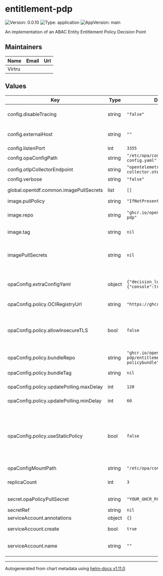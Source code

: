 # entitlement-pdp

![Version: 0.0.10](https://img.shields.io/badge/Version-0.0.10-informational?style=flat-square) ![Type: application](https://img.shields.io/badge/Type-application-informational?style=flat-square) ![AppVersion: main](https://img.shields.io/badge/AppVersion-main-informational?style=flat-square)

An implementation of an ABAC Entity Entitlement Policy Decision Point

## Maintainers

| Name | Email | Url |
| ---- | ------ | --- |
| Virtru |  |  |

## Values

| Key | Type | Default | Description |
|-----|------|---------|-------------|
| config.disableTracing | string | `"false"` | Disable emitting OpenTelemetry traces (avoids junk timeouts if environment has no OT collector) |
| config.externalHost | string | `""` | External endpoint the server will be accessed from (used for OpenAPI endpoint serving) |
| config.listenPort | int | `3355` | Port the server will listen on |
| config.opaConfigPath | string | `"/etc/opa/config/opa-config.yaml"` | Path to opa config yaml |
| config.otlpCollectorEndpoint | string | `"opentelemetry-collector.otel.svc:4317"` | Open telemetry collector endpoint |
| config.verbose | string | `"false"` | Enable verbose logging |
| global.opentdf.common.imagePullSecrets | list | `[]` | JSON passed to the deployment's template.spec.imagePullSecrets |
| image.pullPolicy | string | `"IfNotPresent"` | The container's `imagePullPolicy` |
| image.repo | string | `"ghcr.io/opentdf/entitlement-pdp"` | The image selector, also called the 'image name' in k8s documentation and 'image repository' in docker's guides. |
| image.tag | string | `nil` | Chart.AppVersion will be used for image tag, override here if needed |
| imagePullSecrets | string | `nil` | JSON passed to the deployment's template.spec.imagePullSecrets. Overrides global.opentdf.common.imagePullSecrets when set |
| opaConfig.extraConfigYaml | object | `{"decision_logs":{"console":true}}` | Any extra/additional OPA config defined here will be appended as-is, as raw YAML to the OPA config file generated by the chart. |
| opaConfig.policy.OCIRegistryUrl | string | `"https://ghcr.io"` | Base URL to contact the policy bundle with |
| opaConfig.policy.allowInsecureTLS | bool | `false` | This will tell OPA to ignore TLS errors (bad cert, self-signed cert, etc) when downloading an OCI policy bundle from an OCI registry.  Unsuitable for production, used for testing with `localhost` registries |
| opaConfig.policy.bundleRepo | string | `"ghcr.io/opentdf/entitlement-pdp/entitlements-policybundle"` | Resource path to use to download bundle from configured service |
| opaConfig.policy.bundleTag | string | `nil` | `bundleTag` will default to `.Chart.AppVersion` if unset |
| opaConfig.policy.updatePolling.maxDelay | int | `120` | Maximum amount of time to wait between bundle downloads |
| opaConfig.policy.updatePolling.minDelay | int | `60` | Minimum amount of time to wait between bundle downloads |
| opaConfig.policy.useStaticPolicy | bool | `false` | If `useStaticPolicy` is set to `true`, then an OPA config will be generated that forces the use of a policy bundle that was built and packed into the `entitlement-pdp` container at *build* time, and no policy bundle will be fetched dynamically from the registry on startup. This is not a desirable default, but it is useful in offline deployments. |
| opaConfigMountPath | string | `"/etc/opa/config"` | Where the opa config yaml is mounted |
| replicaCount | int | `3` | Sets the default number of pod replicas in the deployment. Ignored if autoscaling.enabled == true |
| secret.opaPolicyPullSecret | string | `"YOUR_GHCR_PAT_HERE"` | Creds or token needed to pull OPA policy bundle |
| secretRef | string | `nil` | Additional secrets. You can also add opa |
| serviceAccount.annotations | object | `{}` | Annotations to add to the service account |
| serviceAccount.create | bool | `true` | Specifies whether a service account should be created |
| serviceAccount.name | string | `""` | The name of the service account to use. If not set and create is true, a name is generated using the fullname template |

----------------------------------------------
Autogenerated from chart metadata using [helm-docs v1.11.0](https://github.com/norwoodj/helm-docs/releases/v1.11.0)
